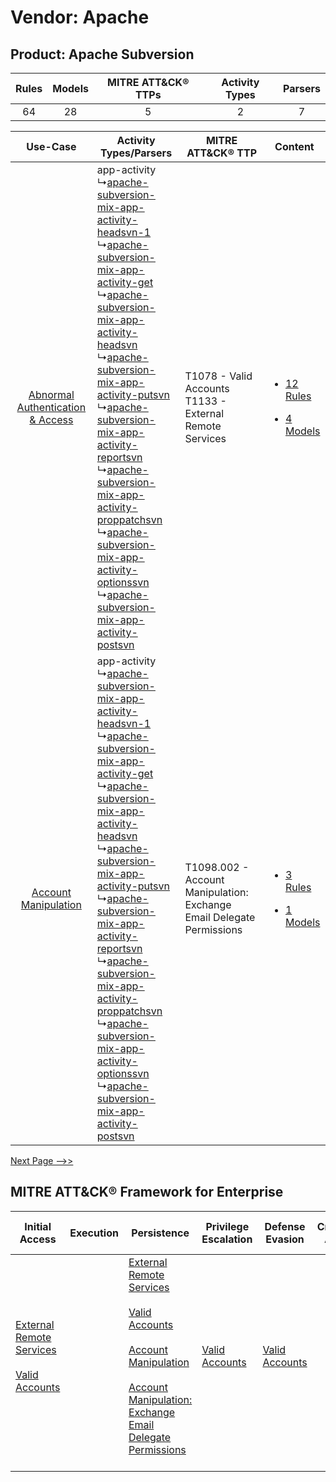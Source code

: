 Vendor: Apache
==============
Product: Apache Subversion
--------------------------
| Rules | Models | MITRE ATT&CK® TTPs | Activity Types | Parsers |
|:-----:|:------:|:------------------:|:--------------:|:-------:|
|  64   |   28   |         5          |       2        |    7    |

|    Use-Case    | Activity Types/Parsers    | MITRE ATT&CK® TTP    | Content    |
|:----:| ---- | ---- | ---- |
| [Abnormal Authentication & Access](../../../UseCases/uc_abnormal_authentication_&_access.md) |  app-activity<br> ↳[apache-subversion-mix-app-activity-headsvn-1](Ps/pC_apachesubversionmixappactivityheadsvn1.md)<br> ↳[apache-subversion-mix-app-activity-get](Ps/pC_apachesubversionmixappactivityget.md)<br> ↳[apache-subversion-mix-app-activity-headsvn](Ps/pC_apachesubversionmixappactivityheadsvn.md)<br> ↳[apache-subversion-mix-app-activity-putsvn](Ps/pC_apachesubversionmixappactivityputsvn.md)<br> ↳[apache-subversion-mix-app-activity-reportsvn](Ps/pC_apachesubversionmixappactivityreportsvn.md)<br> ↳[apache-subversion-mix-app-activity-proppatchsvn](Ps/pC_apachesubversionmixappactivityproppatchsvn.md)<br> ↳[apache-subversion-mix-app-activity-optionssvn](Ps/pC_apachesubversionmixappactivityoptionssvn.md)<br> ↳[apache-subversion-mix-app-activity-postsvn](Ps/pC_apachesubversionmixappactivitypostsvn.md)<br> | T1078 - Valid Accounts<br>T1133 - External Remote Services<br>    | [<ul><li>12 Rules</li></ul><ul><li>4 Models</li></ul>](RM/r_m_apache_apache_subversion_Abnormal_Authentication_&_Access.md) |
|    [Account Manipulation](../../../UseCases/uc_account_manipulation.md)    |  app-activity<br> ↳[apache-subversion-mix-app-activity-headsvn-1](Ps/pC_apachesubversionmixappactivityheadsvn1.md)<br> ↳[apache-subversion-mix-app-activity-get](Ps/pC_apachesubversionmixappactivityget.md)<br> ↳[apache-subversion-mix-app-activity-headsvn](Ps/pC_apachesubversionmixappactivityheadsvn.md)<br> ↳[apache-subversion-mix-app-activity-putsvn](Ps/pC_apachesubversionmixappactivityputsvn.md)<br> ↳[apache-subversion-mix-app-activity-reportsvn](Ps/pC_apachesubversionmixappactivityreportsvn.md)<br> ↳[apache-subversion-mix-app-activity-proppatchsvn](Ps/pC_apachesubversionmixappactivityproppatchsvn.md)<br> ↳[apache-subversion-mix-app-activity-optionssvn](Ps/pC_apachesubversionmixappactivityoptionssvn.md)<br> ↳[apache-subversion-mix-app-activity-postsvn](Ps/pC_apachesubversionmixappactivitypostsvn.md)<br> | T1098.002 - Account Manipulation: Exchange Email Delegate Permissions<br> | [<ul><li>3 Rules</li></ul><ul><li>1 Models</li></ul>](RM/r_m_apache_apache_subversion_Account_Manipulation.md)    |
[Next Page -->>](2_ds_apache_apache_subversion.md)

MITRE ATT&CK® Framework for Enterprise
--------------------------------------
| Initial Access                                                                                                                                   | Execution | Persistence                                                                                                                                                                                                                                                                                                                                 | Privilege Escalation                                                | Defense Evasion                                                     | Credential Access | Discovery | Lateral Movement | Collection                                                                                                                                                            | Command and Control                                                                                                                       | Exfiltration | Impact |
| ------------------------------------------------------------------------------------------------------------------------------------------------ | --------- | ------------------------------------------------------------------------------------------------------------------------------------------------------------------------------------------------------------------------------------------------------------------------------------------------------------------------------------------- | ------------------------------------------------------------------- | ------------------------------------------------------------------- | ----------------- | --------- | ---------------- | --------------------------------------------------------------------------------------------------------------------------------------------------------------------- | ----------------------------------------------------------------------------------------------------------------------------------------- | ------------ | ------ |
| [External Remote Services](https://attack.mitre.org/techniques/T1133)<br><br>[Valid Accounts](https://attack.mitre.org/techniques/T1078)<br><br> |           | [External Remote Services](https://attack.mitre.org/techniques/T1133)<br><br>[Valid Accounts](https://attack.mitre.org/techniques/T1078)<br><br>[Account Manipulation](https://attack.mitre.org/techniques/T1098)<br><br>[Account Manipulation: Exchange Email Delegate Permissions](https://attack.mitre.org/techniques/T1098/002)<br><br> | [Valid Accounts](https://attack.mitre.org/techniques/T1078)<br><br> | [Valid Accounts](https://attack.mitre.org/techniques/T1078)<br><br> |                   |           |                  | [Email Collection](https://attack.mitre.org/techniques/T1114)<br><br>[Email Collection: Email Forwarding Rule](https://attack.mitre.org/techniques/T1114/003)<br><br> | [Proxy: Multi-hop Proxy](https://attack.mitre.org/techniques/T1090/003)<br><br>[Proxy](https://attack.mitre.org/techniques/T1090)<br><br> |              |        |